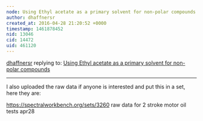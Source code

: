 ```yaml
---
node: Using Ethyl acetate as a primary solvent for non-polar compounds
author: dhaffnersr
created_at: 2016-04-28 21:20:52 +0000
timestamp: 1461878452
nid: 13046
cid: 14472
uid: 461120
---
```




[dhaffnersr](../profile/dhaffnersr) replying to: [Using Ethyl acetate as a primary solvent for non-polar compounds](../notes/dhaffnersr/04-28-2016/using-ethyl-acetate-as-a-primary-solvent-for-non-polar-compounds)

----
I also uploaded the raw data if anyone is interested and put this in a set, here they are:

https://spectralworkbench.org/sets/3260  raw data for 2 stroke motor oil tests apr28

